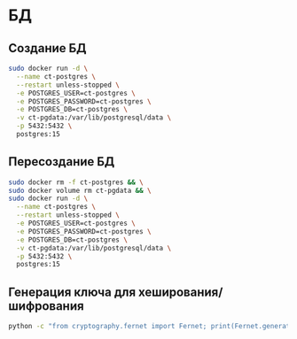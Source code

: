# БД

## Создание БД
```bash
sudo docker run -d \
  --name ct-postgres \
  --restart unless-stopped \
  -e POSTGRES_USER=ct-postgres \
  -e POSTGRES_PASSWORD=ct-postgres \
  -e POSTGRES_DB=ct-postgres \
  -v ct-pgdata:/var/lib/postgresql/data \
  -p 5432:5432 \
  postgres:15
```

## Пересоздание БД
```bash
sudo docker rm -f ct-postgres && \
sudo docker volume rm ct-pgdata && \
sudo docker run -d \
  --name ct-postgres \
  --restart unless-stopped \
  -e POSTGRES_USER=ct-postgres \
  -e POSTGRES_PASSWORD=ct-postgres \
  -e POSTGRES_DB=ct-postgres \
  -v ct-pgdata:/var/lib/postgresql/data \
  -p 5432:5432 \
  postgres:15
```

## Генерация ключа для хеширования/шифрования
```bash
python -c "from cryptography.fernet import Fernet; print(Fernet.generate_key().decode())"
```